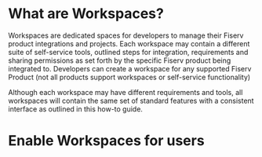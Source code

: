 # What are Workspaces?

Workspaces are dedicated spaces for developers to manage their Fiserv product integrations and projects. Each workspace may contain a different suite of self-service tools, outlined steps for integration, requirements and sharing permissions as set forth by the specific Fiserv product being integrated to. Developers can create a workspace for any supported Fiserv Product (not all products support workspaces or self-service functionality)

Although each workspace may have different requirements and tools, all workspaces will contain the same set of standard features with a consistent interface as outlined in this how-to guide.


# Enable Workspaces for users

